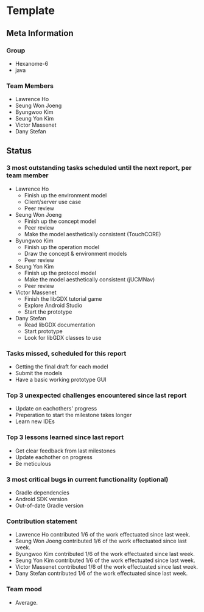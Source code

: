 # Template

## Meta Information

### Group

 * Hexanome-6
 * java

### Team Members

 * Lawrence Ho
 * Seung Won Joeng
 * Byungwoo Kim
 * Seung Yon Kim
 * Victor Massenet
 * Dany Stefan

## Status

### 3 most outstanding tasks scheduled until the next report, per team member

 * Lawrence Ho
   * Finish up the environment model
   * Client/server use case
   * Peer review
 * Seung Won Joeng
   * Finish up the concept model
   * Peer review
   * Make the model aesthetically consistent (TouchCORE)
 * Byungwoo Kim
   * Finish up the operation model
   * Draw the concept & environment models
   * Peer review
 * Seung Yon Kim
   * Finish up the protocol model
   * Make the model aesthetically consistent (jUCMNav)
   * Peer review
 * Victor Massenet
   * Finish the libGDX tutorial game
   * Explore Android Studio
   * Start the prototype
 * Dany Stefan
   * Read libGDX documentation
   * Start prototype
   * Look for libGDX classes to use

### Tasks missed, scheduled for this report

 * Getting the final draft for each model
 * Submit the models
 * Have a basic working prototype GUI

### Top 3 unexpected challenges encountered since last report

 * Update on eachothers' progress
 * Preperation to start the milestone takes longer
 * Learn new IDEs

### Top 3 lessons learned since last report

 * Get clear feedback from last milestones
 * Update eachother on progress
 * Be meticulous

### 3 most critical bugs in current functionality (optional)

 * Gradle dependencies
 * Android SDK version
 * Out-of-date Gradle version

### Contribution statement

 * Lawrence Ho contributed 1/6 of the work effectuated since last week.
 * Seung Won Joeng contributed 1/6 of the work effectuated since last week.
 * Byungwoo Kim contributed 1/6 of the work effectuated since last week.
 * Seung Yon Kim contributed 1/6 of the work effectuated since last week.
 * Victor Massenet contributed 1/6 of the work effectuated since last week.
 * Dany Stefan contributed 1/6 of the work effectuated since last week.

### Team mood

 * Average.